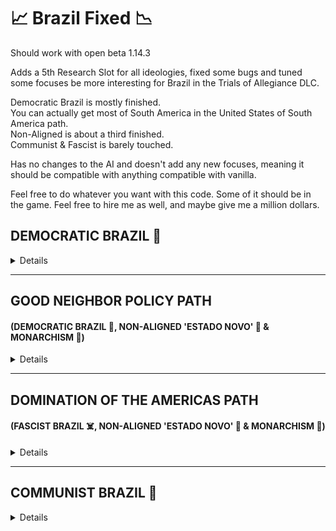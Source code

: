 # 📈 Brazil Fixed 📉
  
Should work with open beta 1.14.3

Adds a 5th Research Slot for all ideologies, fixed some bugs and tuned some focuses be more interesting for Brazil in the Trials of Allegiance DLC. <br>
  
Democratic Brazil is mostly finished. <br>
You can actually get most of South America in the United States of South America path. <br>
Non-Aligned is about a third finished. <br>
Communist & Fascist is barely touched. <br>

Has no changes to the AI and doesn't add any new focuses, meaning it should be compatible with anything compatible with vanilla. <br>

Feel free to do whatever you want with this code. Some of it should be in the game. Feel free to hire me as well, and maybe give me a million dollars. <br>

## DEMOCRATIC BRAZIL 🗽
 
<details>
  
## Ban The Communist Party 🌹 🏛️ (Focus) [Balance]
```diff
+ Political Power = +100
```
>Buff to make the conservative democratic side more appealing.
 _______ 
## The United States of Brazil  🎖️ 🕵️ (Focus) [Balance]
  ```diff
! From 35 Days to 70.
+ Defense Drift from +0.10 to +0.30
+ Army Morale from +0.05 to +0.10
+ Compliance Growth from +0.05 to +0.20
+ Resistance Target On Our Occupied States +0.10
+ Civilian Intel To Others -10%
+ Resistance Decay +0.20
+ Non-core Manpower +0.05
+ Supply Combat Penalties On Core -0.20
  ```
>Liberal Democratic Brazil gets non-core manpower and high compliance, giving them more long term potential with non-core land.
_______
## Order and Progress 🎖️ 🕵️ (Focus) [Balance]
  ```diff
! From 35 Days to 70.
- Army Core Attack removed. = 0.05
- Army Core Defense removed. = 0.05
+ Recruitment factor from +0.02 to +0.10
+ Resistance Damage to Garrison -0.20
+ Required Garrison -0.20
+ Encryption +1
+ Army Intel to Others -10
+ Enemy Operative Capture Chance +0.20
+ Root Out Resistance Effectiveness +0.50
+ Army Attack +0.10
  ```
>Conservative Democratic Brazil gets more aggressive military bonuses and can deal with resistance easier.
_______
  
## War Bonds 🏭 ⚔️ 🏛️ (Focus) [Bugfix]
#### Replaced all requirements with:
``` diff
+ War support > 0.50
+ Stability > 0.50
```
#### War Bonds (National Spirit):
``` diff
- Consumer Goods Factor from -15% to -10%.
- War support factor removed = +20%
+ Weekly war support = 0.10%.
+ Weekly stability = 0.10%.
```
>Now more interesting because you have to **balance** your war support and stability before you can get it. 
>Bonus less up front and better **long term**.
  
 _______
  
## The International Crisis 🗺️ ⚔️ (Focus) [Bugfix]
```diff
+ Added can Send Volunteers Rule
! Focus now takes 35 days instead of 70. 
```
>Democracies can't send volunteers making this previously useless.
  _______
  
  </details> 
  
_______

## GOOD NEIGHBOR POLICY PATH
#### (DEMOCRATIC BRAZIL 🗽, NON-ALIGNED 'ESTADO NOVO' 🎩 & MONARCHISM 👑)

<details>
  
## Good Neighbor Policy 🌎 💱 (Focus) [Balance, Depth]
#### Requirements:
``` diff
+ Now requires Brazil to not be engaged in any offensive wars with countries in North America, South America, or the Caribbean.
```
#### Now has three outcomes for event:

* Option A will give a **30 Opinion Bonus** & **100 Trade Influence** for **48 months**.
* Option B will give a **10 Opinion Bonus** & **30 Trade Influence** for **24 months**.
* Option C gives **nothing**, the nation **rejects** Brazil. **Status quo**.

#### Other Changes:
``` diff
+ Now event also sent to countries in North America.
+ Opinion bonus is now mutual. Trade Influence added is also mutual.
```
>Reward is far greater with **Trade Influence** gain potential, particularly with the **USA**.
>Now has more depth by checking for ideologies. Actually requires you to be a good neighbor and not be elbow dropping your cousins.
_______
 ## The Washington Accords 🏭 🗺️ 💱 (Focus) [Balance, Depth]
#### Requirements:
``` diff
+ Now requires the major that USA is at war with to not be Democratic or a nation that holds elections.
+ Now requires USA to not be justifying on Brazil.
+ Now requires USA to not have capitulated.
+ Now requires USA must hold elections.
+ Now requires USA to not be fascist.
+ Now requires USA to not be justifying on Brazil.
- No longer requires USA to be Democratic
- Brazil to not be in a faction.
```
#### Other Changes:
```diff
! From 35 Days to 70.
+ Now shows what happens if USA refuses deal in tooltip. Brazil will have -50 opinion of USA.
+ Now any major country at war with the USA will get a -50 negative opinion of Brazil.
+ Now Brazil and USA will get +100 Trade Influence with each other.
+ Now any major country at war with the USA will get -100 Trade Influence with Brazil.
```
#### The Washington Accords (National Spirit):
``` diff
- War support factor removed = +5%
- Democracy drift removed = +0.01
+ Offensive War Stability Factor = +20%
+ Defensive War Stability Factor = +20%
+ Mobilization Speed = +0.30
```
> Now actually **aligns you with the USA**, even if you made your own faction or joined another. Greater rewards (**Trade Influence**) and bonuses that will help you in a **war**, at the expense of alienating yourself from USA's **major enemies**. Can now align with more than just **Democratic USA**; **Communist USA** and I think **Non-Aligned** can be aligned with, as long as **they hold elections**.
_______
 ## No Fascism In South America ⚔️ 🌎 ☠️ (Focus) [Bugfix, Balance]
```diff
+ Added Additional Puppet Wargoals against all Non-Aligned countries in South America.
- No longer locked if the USA is fascist.
+ Instead of specifically selecting some countries to not be included, now specifies that Strategic Regions 34 (Central America), 205 (Yucatan Peninsula), and 53 (Caribbean Sea) are not included.
```
>Now as the **United States of South America** you can actually get all of **South America**. Previously Non-Aligned wouldn't join your faction and you **couldn't invade** them.
>Also, before this you could get **wargoals** on countries in **Central America** and the **Caribbean** but not El Salvador, Panama, Mexico or the Dominican Republic, leading to very weird and **inconsistent wargoals**.
_______
## No Communism In South America ⚔️ 🌎 🌹 (Focus) [Bugfix, Balance]
``` diff
! Focus now takes 35 days instead of 70.
- No longer locked if the USA is communist.
+ Now specifies that Strategic Regions 34, 205, and 53 are not included.
```
>Now you get **wargoals** for countries only in **South America**.
_______
## Increase Defense Spending 🏭 (Focus) [Balance]
### New requirements:
  ```diff
+ World tension > 0.30
OR
+ War support > 0.70
 ```
 ### Other Changes:
  ```diff
- Consumer Goods Factor from -15% to -10%.
+ Factory Output from +5% to +10%.
+ Dockyard Output from +5% to +10%.
+ Building slot for state gaining Military Factory from 1 to 3.
+ Military Factory +2
+ Building slot for state gaining Dockyard from 1 to 3.
! From 365 Days to 450.
  ```
>Simple buff to an industry focus but now with a higher requirement. Gives you more flexibility in what focuses to pick.
_______
## South American Joint Military Exercises 🎖️ 🌎 (Focus) [Balance]
  ```diff
! From 35 Days to 70.
- No longer gives random terrain traits with chance of failure.
+ Now gives guaranteed Jungle Rat trait and 2 Logistics skill to all army leaders of nations in South America who are in your faction.
```
>Previously it was too random and I prefer predictability. Now gives South America a unique advantage in being very good at fighting in forests and consuming less supplies.
  _______
## American-Brazilian Technology Exchange 🎓 (Focus) [Balance]
```diff
+ Adds 1 Extra Research Slot.
! Focus now takes 70 days instead of 35.
```
>I have genetically enhanced all Brazilians. You're welcome.
_______
## Latin American Research Council 🎓 (Focus) [Balance]
```diff
+ Adds 1 Extra Research Slot.
```
>I have genetically enhanced all Brazilians. You're welcome.
_______
  
  </details>
  
_______
## DOMINATION OF THE AMERICAS PATH 
#### (FASCIST BRAZIL ☠️, NON-ALIGNED 'ESTADO NOVO' 🎩 & MONARCHISM 👑)

<details>

****
## America De Sul 🎓 (Focus) [Balance]
```diff
+ Adds 1 Extra Research Slot.
```
>I have genetically enhanced all Brazilians. You're welcome.
  
 </details>
 
_______

## COMMUNIST BRAZIL 🌹

 <details>

## Establish ULASR 🎓 (Focus) [Balance]
```diff
Adds 1 Extra Research Slot.
```
>I have genetically enhanced all Brazilians. You're welcome.
****
## End South American Capitalism ⚔️ 🌎 🗽 (Focus) [Bugfix]
```diff
+ Instead of specifically selecting some countries to not be included, now specifies that Strategic Region of 34, 205 and 53 are not included. Meaning you get wargoals for countries only in South America.
+ Focus can now be activated if a Non-Aligned nation is a viable target.
```
>Previously, this focus wouldn't be activatable if **only Non-Aligned targets** were available, as it only checked for **Democracies**.
>Also, same problems as "No Fascism In South America" with El Salvador, Panama, Mexico or the Dominican Republic.

  </details>
